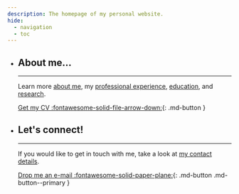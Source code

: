 ```yaml
---
description: The homepage of my personal website.
hide:
  - navigation
  - toc
---
```


<div class="grid cards grid-homepage" markdown>

-   ## About me...

    ---

    Learn more [about me](/about/), my [professional experience](/about/professional-experience/),
    [education](/about/education/), and [research](/about/research/).
    <p style="margin-bottom: 10px;"></p>

    [Get my CV :fontawesome-solid-file-arrow-down:](assets/files/CV_TPVasconcelos.pdf){: .md-button }

-   ## Let's connect!

    ---

    If you would like to get in touch with me, take a look at [my contact details](/contacts/).
    <p style="margin-bottom: 10px;"></p>

    [Drop me an e-mail :fontawesome-solid-paper-plane:](mailto:hello@tpvasconcelos.com){: .md-button .md-button--primary }

</div>
